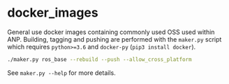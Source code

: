 # docker_images

General use docker images containing commonly used OSS used within ANP.
Building, tagging and pushing are performed with the `maker.py` script which
requires `python>=3.6` and `docker-py` (`pip3 install docker`).

```bash
./maker.py ros_base --rebuild --push --allow_cross_platform
```

See `maker.py --help` for more details.
